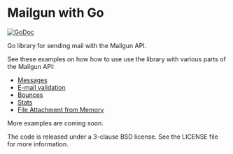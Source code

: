 Mailgun with Go
===============

[![GoDoc](https://godoc.org/github.com/mailgun/mailgun-go?status.svg)](https://godoc.org/github.com/mailgun/mailgun-go)

Go library for sending mail with the Mailgun API.


See these examples on how how to use use the library with various parts of the Mailgun API:

* [Messages](https://gist.github.com/mbanzon/8179682 "mailgun-message-example.go")
* [E-mail validation](https://gist.github.com/mbanzon/8179989 "mailgun-validation-example.go")
* [Bounces](https://gist.github.com/mbanzon/8179951 "mailgun-bounces-example.go")
* [Stats](https://gist.github.com/mbanzon/8206266 "mailgun-stats-example.go")
* [File Attachment from Memory](https://gist.github.com/sym3tri/8a29ddecd65ec4f8ccfc)

More examples are coming soon.

The code is released under a 3-clause BSD license. See the LICENSE file for more information.

